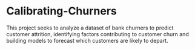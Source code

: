 # Calibrating-Churners
This project seeks to analyze a dataset of bank churners to predict customer attrition, identifying factors contributing to customer churn and building models to forecast which customers are likely to depart.
